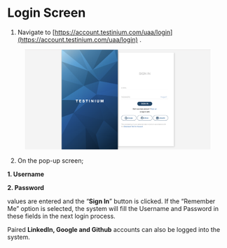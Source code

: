 # Login Screen

1. Navigate to [https://account.testinium.com/uaa/login](https://account.testinium.com/uaa/login) .

<figure><img src="../../.gitbook/assets/Screenshot 2025-01-31 at 08.26.31.png" alt=""><figcaption></figcaption></figure>

2. On the pop-up screen;

**1. Username**

**2. Password**

values are entered and the “**Sign In**” button is clicked. If the “Remember Me” option is selected, the system will fill the Username and Password in these fields in the next login process.

Paired **LinkedIn, Google and Github** accounts can also be logged into the system.
